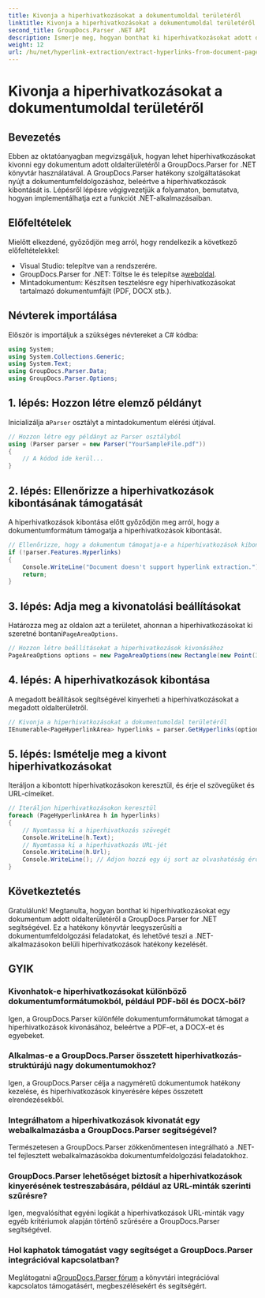 ```yaml
---
title: Kivonja a hiperhivatkozásokat a dokumentumoldal területéről
linktitle: Kivonja a hiperhivatkozásokat a dokumentumoldal területéről
second_title: GroupDocs.Parser .NET API
description: Ismerje meg, hogyan bonthat ki hiperhivatkozásokat adott dokumentumterületekről a GroupDocs.Parser for .NET segítségével. Növelje dokumentumfeldolgozási képességeit.
weight: 12
url: /hu/net/hyperlink-extraction/extract-hyperlinks-from-document-page-area/
---
```


# Kivonja a hiperhivatkozásokat a dokumentumoldal területéről

## Bevezetés
Ebben az oktatóanyagban megvizsgáljuk, hogyan lehet hiperhivatkozásokat kivonni egy dokumentum adott oldalterületéről a GroupDocs.Parser for .NET könyvtár használatával. A GroupDocs.Parser hatékony szolgáltatásokat nyújt a dokumentumfeldolgozáshoz, beleértve a hiperhivatkozások kibontását is. Lépésről lépésre végigvezetjük a folyamaton, bemutatva, hogyan implementálhatja ezt a funkciót .NET-alkalmazásaiban.
## Előfeltételek
Mielőtt elkezdené, győződjön meg arról, hogy rendelkezik a következő előfeltételekkel:
- Visual Studio: telepítve van a rendszerére.
- GroupDocs.Parser for .NET: Töltse le és telepítse a[weboldal](https://releases.groupdocs.com/parser/net/).
- Mintadokumentum: Készítsen tesztelésre egy hiperhivatkozásokat tartalmazó dokumentumfájlt (PDF, DOCX stb.).

## Névterek importálása
Először is importáljuk a szükséges névtereket a C# kódba:
```csharp
using System;
using System.Collections.Generic;
using System.Text;
using GroupDocs.Parser.Data;
using GroupDocs.Parser.Options;
```
## 1. lépés: Hozzon létre elemző példányt
 Inicializálja a`Parser` osztályt a mintadokumentum elérési útjával.
```csharp
// Hozzon létre egy példányt az Parser osztályból
using (Parser parser = new Parser("YourSampleFile.pdf"))
{
    // A kódod ide kerül...
}
```
## 2. lépés: Ellenőrizze a hiperhivatkozások kibontásának támogatását
A hiperhivatkozások kibontása előtt győződjön meg arról, hogy a dokumentumformátum támogatja a hiperhivatkozások kibontását.
```csharp
// Ellenőrizze, hogy a dokumentum támogatja-e a hiperhivatkozások kibontását
if (!parser.Features.Hyperlinks)
{
    Console.WriteLine("Document doesn't support hyperlink extraction.");
    return;
}
```
## 3. lépés: Adja meg a kivonatolási beállításokat
 Határozza meg az oldalon azt a területet, ahonnan a hiperhivatkozásokat ki szeretné bontani`PageAreaOptions`.
```csharp
// Hozzon létre beállításokat a hiperhivatkozások kivonásához
PageAreaOptions options = new PageAreaOptions(new Rectangle(new Point(380, 90), new Size(150, 50)));
```
## 4. lépés: A hiperhivatkozások kibontása
A megadott beállítások segítségével kinyerheti a hiperhivatkozásokat a megadott oldalterületről.
```csharp
// Kivonja a hiperhivatkozásokat a dokumentumoldal területéről
IEnumerable<PageHyperlinkArea> hyperlinks = parser.GetHyperlinks(options);
```
## 5. lépés: Ismételje meg a kivont hiperhivatkozásokat
Iteráljon a kibontott hiperhivatkozásokon keresztül, és érje el szövegüket és URL-címeiket.
```csharp
// Iteráljon hiperhivatkozásokon keresztül
foreach (PageHyperlinkArea h in hyperlinks)
{
    // Nyomtassa ki a hiperhivatkozás szövegét
    Console.WriteLine(h.Text);
    // Nyomtassa ki a hiperhivatkozás URL-jét
    Console.WriteLine(h.Url);
    Console.WriteLine(); // Adjon hozzá egy új sort az olvashatóság érdekében
}
```

## Következtetés
Gratulálunk! Megtanulta, hogyan bonthat ki hiperhivatkozásokat egy dokumentum adott oldalterületéről a GroupDocs.Parser for .NET segítségével. Ez a hatékony könyvtár leegyszerűsíti a dokumentumfeldolgozási feladatokat, és lehetővé teszi a .NET-alkalmazásokon belüli hiperhivatkozások hatékony kezelését.

## GYIK
### Kivonhatok-e hiperhivatkozásokat különböző dokumentumformátumokból, például PDF-ből és DOCX-ből?
Igen, a GroupDocs.Parser különféle dokumentumformátumokat támogat a hiperhivatkozások kivonásához, beleértve a PDF-et, a DOCX-et és egyebeket.
### Alkalmas-e a GroupDocs.Parser összetett hiperhivatkozás-struktúrájú nagy dokumentumokhoz?
Igen, a GroupDocs.Parser célja a nagyméretű dokumentumok hatékony kezelése, és hiperhivatkozások kinyerésére képes összetett elrendezésekből.
### Integrálhatom a hiperhivatkozások kivonatát egy webalkalmazásba a GroupDocs.Parser segítségével?
Természetesen a GroupDocs.Parser zökkenőmentesen integrálható a .NET-tel fejlesztett webalkalmazásokba dokumentumfeldolgozási feladatokhoz.
### GroupDocs.Parser lehetőséget biztosít a hiperhivatkozások kinyerésének testreszabására, például az URL-minták szerinti szűrésre?
Igen, megvalósíthat egyéni logikát a hiperhivatkozások URL-minták vagy egyéb kritériumok alapján történő szűrésére a GroupDocs.Parser segítségével.
### Hol kaphatok támogatást vagy segítséget a GroupDocs.Parser integrációval kapcsolatban?
 Meglátogatni a[GroupDocs.Parser fórum](https://forum.groupdocs.com/c/parser/17) a könyvtári integrációval kapcsolatos támogatásért, megbeszélésekért és segítségért.